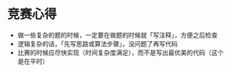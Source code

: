 # 竞赛心得

- 做一些复杂的题的时候，一定要在做题的时候就「写注释」，方便之后检查
- 逻辑复杂的话，「先写思路或算法步骤」，没问题了再写代码
- 比赛的时候应尽快实现（时间复杂度满足），而不是写出最优美的代码（这个是在平时）

